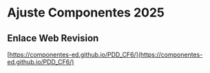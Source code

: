 # **Ajuste Componentes 2025**

## **Enlace Web Revision**

[https://componentes-ed.github.io/PDD_CF6/](https://componentes-ed.github.io/PDD_CF6/)

#

